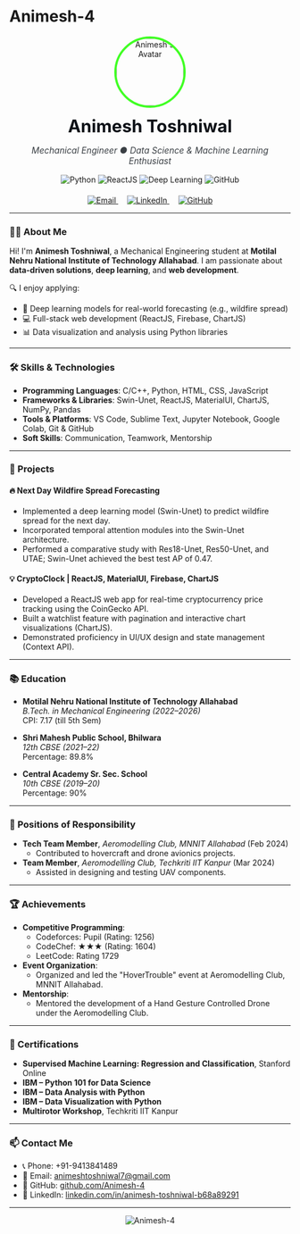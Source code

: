# Animesh-4

<p align="center">
  <a href="https://github.com/Animesh-4" style="text-decoration: none;">
    <img src="https://avatars.githubusercontent.com/Animesh-4" alt="Animesh's Avatar" width="120" style="border-radius: 50%; border: 4px solid #41FF25;" />
  </a>
</p>

<h1 align="center" style="margin-top: 10px; font-size: 2.2em; color: #0D1117;">Animesh Toshniwal</h1>
<p align="center" style="font-size: 1.1em; color: #3A3F44; margin-top: -5px;">
  <em>Mechanical Engineer ● Data Science & Machine Learning Enthusiast</em>
</p>

<p align="center" style="margin-top: 15px;">
  <img src="https://img.shields.io/badge/Python-3776AB?style=flat-square&logo=python&logoColor=white" alt="Python" />
  <img src="https://img.shields.io/badge/ReactJS-61DAFB?style=flat-square&logo=react&logoColor=white" alt="ReactJS" />
  <img src="https://img.shields.io/badge/Deep_Learning-FF6F61?style=flat-square" alt="Deep Learning" />
  <img src="https://img.shields.io/badge/GitHub-181717?style=flat-square&logo=github&logoColor=white" alt="GitHub" />
</p>

<p align="center" style="margin-top: 20px;">
  <a href="mailto:animeshtoshniwal7@gmail.com" style="margin: 0 8px;">
    <img src="https://img.shields.io/badge/✉️_Email-D14836?style=flat-square&logo=gmail&logoColor=white" alt="Email" />
  </a>
  <a href="https://www.linkedin.com/in/animesh-toshniwal-b68a89291/" style="margin: 0 8px;">
    <img src="https://img.shields.io/badge/🔗_LinkedIn-0077B5?style=flat-square&logo=linkedin&logoColor=white" alt="LinkedIn" />
  </a>
  <a href="https://github.com/Animesh-4" style="margin: 0 8px;">
    <img src="https://img.shields.io/badge/💼_GitHub-181717?style=flat-square&logo=github&logoColor=white" alt="GitHub" />
  </a>
</p>



---

### 👨‍🎓 About Me

Hi! I'm **Animesh Toshniwal**, a Mechanical Engineering student at **Motilal Nehru National Institute of Technology Allahabad**. I am passionate about **data-driven solutions**, **deep learning**, and **web development**.

🔍 I enjoy applying:
- 🧠 Deep learning models for real-world forecasting (e.g., wildfire spread)
- 💻 Full-stack web development (ReactJS, Firebase, ChartJS)
- 📊 Data visualization and analysis using Python libraries

---

### 🛠️ Skills & Technologies

- **Programming Languages**: C/C++, Python, HTML, CSS, JavaScript  
- **Frameworks & Libraries**: Swin-Unet, ReactJS, MaterialUI, ChartJS, NumPy, Pandas  
- **Tools & Platforms**: VS Code, Sublime Text, Jupyter Notebook, Google Colab, Git & GitHub  
- **Soft Skills**: Communication, Teamwork, Mentorship  

---

### 🚀 Projects

#### 🔥 Next Day Wildfire Spread Forecasting
- Implemented a deep learning model (Swin-Unet) to predict wildfire spread for the next day.
- Incorporated temporal attention modules into the Swin-Unet architecture.
- Performed a comparative study with Res18-Unet, Res50-Unet, and UTAE; Swin-Unet achieved the best test AP of 0.47.

#### 💡 CryptoClock | ReactJS, MaterialUI, Firebase, ChartJS
- Developed a ReactJS web app for real-time cryptocurrency price tracking using the CoinGecko API.
- Built a watchlist feature with pagination and interactive chart visualizations (ChartJS).
- Demonstrated proficiency in UI/UX design and state management (Context API).

---

### 📚 Education

- **Motilal Nehru National Institute of Technology Allahabad**  
  *B.Tech. in Mechanical Engineering (2022–2026)*  
  CPI: 7.17 (till 5th Sem)  

- **Shri Mahesh Public School, Bhilwara**  
  *12th CBSE (2021–22)*  
  Percentage: 89.8%  

- **Central Academy Sr. Sec. School**  
  *10th CBSE (2019–20)*  
  Percentage: 90%  

---

### 🎯 Positions of Responsibility

- **Tech Team Member**, *Aeromodelling Club, MNNIT Allahabad* (Feb 2024)  
  - Contributed to hovercraft and drone avionics projects.  
- **Team Member**, *Aeromodelling Club, Techkriti IIT Kanpur* (Mar 2024)  
  - Assisted in designing and testing UAV components.

---

### 🏆 Achievements

- **Competitive Programming**:  
  - Codeforces: Pupil (Rating: 1256)  
  - CodeChef: ★★★ (Rating: 1604)  
  - LeetCode: Rating 1729  
- **Event Organization**:  
  - Organized and led the "HoverTrouble" event at Aeromodelling Club, MNNIT Allahabad.  
- **Mentorship**:  
  - Mentored the development of a Hand Gesture Controlled Drone under the Aeromodelling Club.

---

### 📜 Certifications

- **Supervised Machine Learning: Regression and Classification**, Stanford Online  
- **IBM – Python 101 for Data Science**  
- **IBM – Data Analysis with Python**  
- **IBM – Data Visualization with Python**  
- **Multirotor Workshop**, Techkriti IIT Kanpur  

---

### 📫 Contact Me

- 📞 Phone: +91-9413841489  
- 📧 Email: [animeshtoshniwal7@gmail.com](mailto:animeshtoshniwal7@gmail.com)  
- 🔗 GitHub: [github.com/Animesh-4](https://github.com/Animesh-4)  
- 🔗 LinkedIn: [linkedin.com/in/animesh-toshniwal-b68a89291](https://www.linkedin.com/in/animesh-toshniwal-b68a89291/)  

---

<p align="center">
  <img src="https://komarev.com/ghpvc/?username=Animesh-4&label=Profile%20views&color=brightgreen&style=flat" alt="Animesh-4" />
</p>

